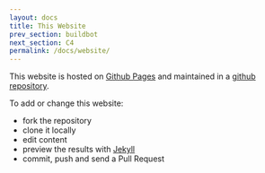 ```yaml
---
layout: docs
title: This Website
prev_section: buildbot
next_section: C4
permalink: /docs/website/
---
```


This website is hosted on [Github Pages][1] and maintained in a 
[github repository][3].

To add or change this website:

- fork the repository 
- clone it locally 
- edit content
- preview the results with [Jekyll][2] 
- commit, push and send a Pull Request


[1]: https://pages.github.com
[2]: http://jekyllrb.com
[3]: https://github.com/machinekit/machinekit.github.io
